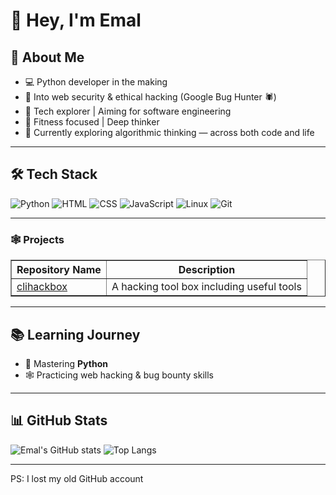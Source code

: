 # 👋 Hey, I'm Emal

## 🧠 About Me
- 💻 Python developer in the making
- 🔐 Into web security & ethical hacking (Google Bug Hunter 🕷️)
- 🧪 Tech explorer | Aiming for software engineering
- 🎸 Fitness focused | Deep thinker
- 🌱 Currently exploring algorithmic thinking — across both code and life

---

## 🛠️ Tech Stack
![Python](https://img.shields.io/badge/Python-3776AB?style=for-the-badge&logo=python&logoColor=white)
![HTML](https://img.shields.io/badge/HTML5-E34F26?style=for-the-badge&logo=html5&logoColor=white)
![CSS](https://img.shields.io/badge/CSS3-1572B6?style=for-the-badge&logo=css3&logoColor=white)
![JavaScript](https://img.shields.io/badge/JavaScript-F7DF1E?style=for-the-badge&logo=javascript&logoColor=black)
![Linux](https://img.shields.io/badge/Linux-FCC624?style=for-the-badge&logo=linux&logoColor=black)
![Git](https://img.shields.io/badge/Git-F05032?style=for-the-badge&logo=git&logoColor=white)

---

### 🕸️ Projects
<table border="1">
    <tr>
        <th>Repository Name</th>
        <th>Description</th>
    </tr>
    <tr>
        <td><a href="https://github.com/stashEmal/clihackbox">clihackbox</a></td>
        <td>A hacking tool box including useful tools</td>
</table>

---

## 📚 Learning Journey
- 🚀 Mastering **Python**
- 🕸️ Practicing web hacking & bug bounty skills

---

## 📊 GitHub Stats

![Emal's GitHub stats](https://github-readme-stats.vercel.app/api?username=stashEmal&show_icons=true&theme=radical)
![Top Langs](https://github-readme-stats.vercel.app/api/top-langs/?username=stashEmal&layout=compact&theme=radical)

---

PS: I lost my old GitHub account

